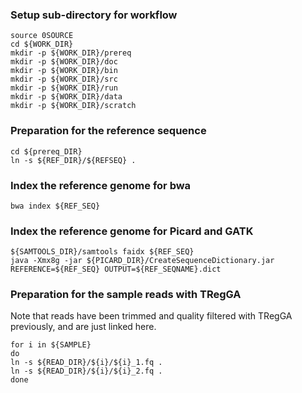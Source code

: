 ### Setup sub-directory for workflow
```
source 0SOURCE
cd ${WORK_DIR}
mkdir -p ${WORK_DIR}/prereq
mkdir -p ${WORK_DIR}/doc
mkdir -p ${WORK_DIR}/bin
mkdir -p ${WORK_DIR}/src
mkdir -p ${WORK_DIR}/run
mkdir -p ${WORK_DIR}/data
mkdir -p ${WORK_DIR}/scratch
```
### Preparation for the reference sequence
```
cd ${prereq_DIR}
ln -s ${REF_DIR}/${REFSEQ} .
```
### Index the reference genome for bwa
```
bwa index ${REF_SEQ}
```
### Index the reference genome for Picard and GATK
```
${SAMTOOLS_DIR}/samtools faidx ${REF_SEQ}
java -Xmx8g -jar ${PICARD_DIR}/CreateSequenceDictionary.jar REFERENCE=${REF_SEQ} OUTPUT=${REF_SEQNAME}.dict
```
### Preparation for the sample reads with TRegGA
Note that reads have been trimmed and quality filtered with TRegGA previously, and are just linked here.
```
for i in ${SAMPLE}
do
ln -s ${READ_DIR}/${i}/${i}_1.fq .
ln -s ${READ_DIR}/${i}/${i}_2.fq .
done
```
